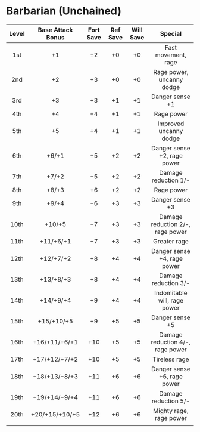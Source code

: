 # Barbarian (Unchained)
| Level | Base Attack Bonus | Fort Save | Ref Save | Will Save |              Special             |
|:-----:|:-----------------:|:---------:|:--------:|:---------:|:--------------------------------:|
|  1st  |         +1        |     +2    |    +0    |     +0    |        Fast movement, rage       |
|  2nd  |         +2        |     +3    |    +0    |     +0    |     Rage power, uncanny dodge    |
|  3rd  |         +3        |     +3    |    +1    |     +1    |          Danger sense +1         |
|  4th  |         +4        |     +4    |    +1    |     +1    |            Rage power            |
|  5th  |         +5        |     +4    |    +1    |     +1    |      Improved uncanny dodge      |
|  6th  |       +6/+1       |     +5    |    +2    |     +2    |    Danger sense +2, rage power   |
|  7th  |       +7/+2       |     +5    |    +2    |     +2    |       Damage reduction 1/-       |
|  8th  |       +8/+3       |     +6    |    +2    |     +2    |            Rage power            |
|  9th  |       +9/+4       |     +6    |    +3    |     +3    |          Danger sense +3         |
|  10th |       +10/+5      |     +7    |    +3    |     +3    | Damage reduction 2/-, rage power |
|  11th |     +11/+6/+1     |     +7    |    +3    |     +3    |           Greater rage           |
|  12th |     +12/+7/+2     |     +8    |    +4    |     +4    |    Danger sense +4, rage power   |
|  13th |     +13/+8/+3     |     +8    |    +4    |     +4    |       Damage reduction 3/-       |
|  14th |     +14/+9/+4     |     +9    |    +4    |     +4    |   Indomitable will, rage power   |
|  15th |     +15/+10/+5    |     +9    |    +5    |     +5    |          Danger sense +5         |
|  16th |   +16/+11/+6/+1   |    +10    |    +5    |     +5    | Damage reduction 4/-, rage power |
|  17th |   +17/+12/+7/+2   |    +10    |    +5    |     +5    |           Tireless rage          |
|  18th |   +18/+13/+8/+3   |    +11    |    +6    |     +6    |    Danger sense +6, rage power   |
|  19th |   +19/+14/+9/+4   |    +11    |    +6    |     +6    |       Damage reduction 5/-       |
|  20th |   +20/+15/+10/+5  |    +12    |    +6    |     +6    |      Mighty rage, rage power     |
|       |                   |           |          |           |                                  |